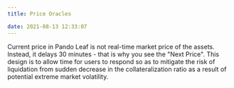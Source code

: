 ```yaml
---
title: Price Oracles 

date: 2021-08-13 12:33:07
---
```


Current price in Pando Leaf is not real-time market price of the assets. Instead, it delays 30 minutes - that is why you see the "Next Price". This design is to allow time for users to respond so as to mitigate the risk of liquidation from sudden decrease in the collateralization ratio as a result of potential extreme market volatility.

